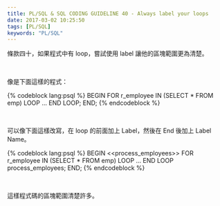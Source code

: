 ```yaml
---
title: PL/SQL & SQL CODING GUIDELINE 40 - Always label your loops
date: 2017-03-02 10:25:50
tags: [PL/SQL]
keywords: "PL/SQL"
---
```


條款四十，如果程式中有 loop，嘗試使用 label 讓他的區塊範圍更為清楚。

<!-- More -->

<br/>

像是下面這樣的程式：

{% codeblock lang:psql %}
BEGIN 
  FOR r_employee IN (SELECT * FROM emp) 
  LOOP 
    … 
  END LOOP; 
END;
{% endcodeblock %}

<br/>


可以像下面這樣改寫，在 loop 的前面加上 Label，然後在 End 後加上 Label Name。

{% codeblock lang:psql %}
BEGIN 
  <<process_employees>> 
  FOR r_employee IN (SELECT * FROM emp) 
  LOOP 
    … 
  END LOOP process_employees; 
END;
{% endcodeblock %}

<br/>


這樣程式碼的區塊範圍清楚許多。  